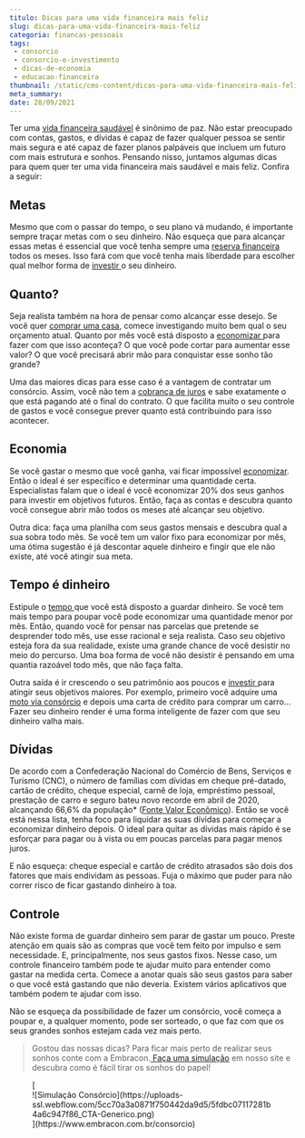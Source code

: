 ```yaml
---
titulo: Dicas para uma vida financeira mais feliz
slug: dicas-para-uma-vida-financeira-mais-feliz
categoria: financas-pessoais
tags:
 - consorcio
 - consorcio-e-investimento
 - dicas-de-economia
 - educacao-financeira
thumbnail: /static/cms-content/dicas-para-uma-vida-financeira-mais-feliz.jpg
meta_summary: 
date: 28/09/2021
---
```

Ter uma [vida financeira saudável](https://www.embracon.com.br/blog/guia-de-como-manter-sua-saude-financeira-saudavel) é sinônimo de paz. Não estar preocupado com contas, gastos, e dívidas é capaz de fazer qualquer pessoa se sentir mais segura e até capaz de fazer planos palpáveis que incluem um futuro com mais estrutura e sonhos. Pensando nisso, juntamos algumas dicas para quem quer ter uma vida financeira mais saudável e mais feliz. Confira a seguir:

Metas
-----

Mesmo que com o passar do tempo, o seu plano vá mudando, é importante sempre traçar metas com o seu dinheiro. Não esqueça que para alcançar essas metas é essencial que você tenha sempre uma [reserva financeira](https://www.embracon.com.br/blog/reserva-financeira-como-preparar-a-sua) todos os meses. Isso fará com que você tenha mais liberdade para escolher qual melhor forma de [investir ](https://www.embracon.com.br/blog/como-investir-em-curto-medio-e-longo-prazo)o seu dinheiro.

Quanto?
-------

Seja realista também na hora de pensar como alcançar esse desejo. Se você quer [comprar uma casa](https://www.embracon.com.br/imoveis/consorcio-para-comprar-casa), comece investigando muito bem qual o seu orçamento atual. Quanto por mês você está disposto a [economizar ](https://www.embracon.com.br/blog/5-erros-que-voce-deve-evitar-para-conseguir-economizar-dinheiro)para fazer com que isso aconteça? O que você pode cortar para aumentar esse valor? O que você precisará abrir mão para conquistar esse sonho tão grande?

Uma das maiores dicas para esse caso é a vantagem de contratar um consórcio. Assim, você não tem a [cobrança de juros](https://www.embracon.com.br/blog/consorcio-nao-tem-juros-entenda) e sabe exatamente o que está pagando até o final do contrato. O que facilita muito o seu controle de gastos e você consegue prever quanto está contribuindo para isso acontecer.

Economia
--------

Se você gastar o mesmo que você ganha, vai ficar impossível [economizar](https://www.embracon.com.br/blog/10-importantes-dicas-para-economizar-nas-compras-de-casa). Então o ideal é ser específico e determinar uma quantidade certa. Especialistas falam que o ideal é você economizar 20% dos seus ganhos para investir em objetivos futuros. Então, faça as contas e descubra quanto você consegue abrir mão todos os meses até alcançar seu objetivo.

Outra dica: faça uma planilha com seus gastos mensais e descubra qual a sua sobra todo mês. Se você tem um valor fixo para economizar por mês, uma ótima sugestão é já descontar aquele dinheiro e fingir que ele não existe, até você atingir sua meta.

Tempo é dinheiro
----------------

Estipule o [tempo ](https://www.embracon.com.br/blog/como-economizar-nas-contas-de-casa-em-tempos-de-crise-economica)que você está disposto a guardar dinheiro. Se você tem mais tempo para poupar você pode economizar uma quantidade menor por mês. Então, quando você for pensar nas parcelas que pretende se desprender todo mês, use esse racional e seja realista. Caso seu objetivo esteja fora da sua realidade, existe uma grande chance de você desistir no meio do percurso. Uma boa forma de você não desistir é pensando em uma quantia razoável todo mês, que não faça falta.

Outra saída é ir crescendo o seu patrimônio aos poucos e [investir ](https://www.embracon.com.br/blog/afinal-quais-sao-as-diferencas-entre-poupar-economizar-e-investir)para atingir seus objetivos maiores. Por exemplo, primeiro você adquire uma [moto via consórcio](https://www.embracon.com.br/blog/guia-completo-de-como-comprar-uma-moto-com-consorcio) e depois uma carta de crédito para comprar um carro… Fazer seu dinheiro render é uma forma inteligente de fazer com que seu dinheiro valha mais.

Dívidas
-------

De acordo com a Confederação Nacional do Comércio de Bens, Serviços e Turismo (CNC), o número de famílias com dívidas em cheque pré-datado, cartão de crédito, cheque especial, carnê de loja, empréstimo pessoal, prestação de carro e seguro bateu novo recorde em abril de 2020, alcançando 66,6% da população\* ([Fonte Valor Econômico](https://valor.globo.com/brasil/noticia/2020/04/14/numero-de-endividados-bate-novo-recorde-em-abril-diz-cnc.ghtml)). Então se você está nessa lista, tenha foco para liquidar as suas dívidas para começar a economizar dinheiro depois. O ideal para quitar as dívidas mais rápido é se esforçar para pagar ou à vista ou em poucas parcelas para pagar menos juros.

E não esqueça: cheque especial e cartão de crédito atrasados são dois dos fatores que mais endividam as pessoas. Fuja o máximo que puder para não correr risco de ficar gastando dinheiro à toa.

Controle
--------

Não existe forma de guardar dinheiro sem parar de gastar um pouco. Preste atenção em quais são as compras que você tem feito por impulso e sem necessidade. E, principalmente, nos seus gastos fixos. Nesse caso, um controle financeiro também pode te ajudar muito para entender como gastar na medida certa. Comece a anotar quais são seus gastos para saber o que você está gastando que não deveria. Existem vários aplicativos que também podem te ajudar com isso.

Não se esqueça da possibilidade de fazer um consórcio, você começa a poupar e, a qualquer momento, pode ser sorteado, o que faz com que os seus grandes sonhos estejam cada vez mais perto.

> Gostou das nossas dicas? Para ficar mais perto de realizar seus sonhos conte com a Embracon.[ Faça uma simulação](https://www.embracon.com.br/consorcio) em nosso site e descubra como é fácil tirar os sonhos do papel!

<figure class="w-richtext-figure-type-image w-richtext-align-center">[<div>![Simulação Consórcio](https://uploads-ssl.webflow.com/5cc70a3a0871f750442da9d5/5fdbc07117281b4a6c947f86_CTA-Generico.png)</div>](https://www.embracon.com.br/consorcio)</figure>
